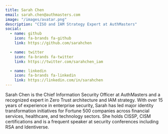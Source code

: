 ```yaml
---
title: Sarah Chen
email: sarah.chen@authmasters.com
image: "/images/avatar.png"
description: "CISO and IAM Strategy Expert at AuthMasters"
social:
  - name: github
    icon: fa-brands fa-github
    link: https://github.com/sarahchen

  - name: twitter
    icon: fa-brands fa-twitter
    link: https://twitter.com/sarahchen_iam

  - name: linkedin
    icon: fa-brands fa-linkedin
    link: https://linkedin.com/in/sarahchen
---
```


Sarah Chen is the Chief Information Security Officer at AuthMasters and a recognized expert in Zero Trust architecture and IAM strategy. With over 15 years of experience in enterprise security, Sarah has led major identity transformation initiatives for Fortune 500 companies across financial services, healthcare, and technology sectors. She holds CISSP, CISM certifications and is a frequent speaker at security conferences including RSA and Identiverse.
